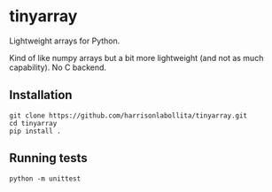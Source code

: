 # tinyarray

Lightweight arrays for Python. 

Kind of like numpy arrays but a bit more lightweight (and not as much capability). No C backend.

## Installation
```shell
git clone https://github.com/harrisonlabollita/tinyarray.git
cd tinyarray
pip install .
```

## Running tests

```shell
python -m unittest
```

